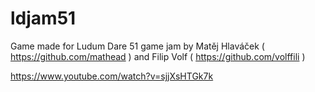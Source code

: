 # ldjam51

Game made for Ludum Dare 51 game jam by Matěj Hlaváček ( https://github.com/mathead ) and Filip Volf ( https://github.com/volffili )

https://www.youtube.com/watch?v=sjjXsHTGk7k
